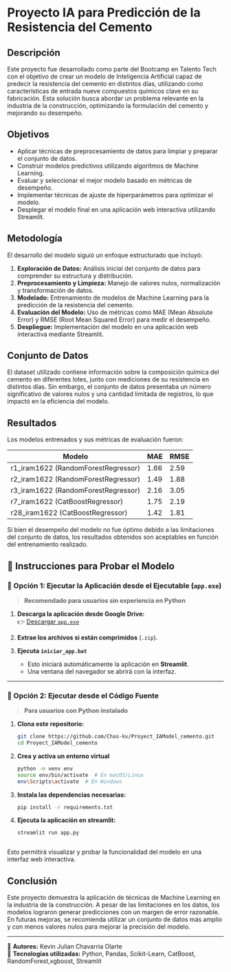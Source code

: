 # Proyecto IA para Predicción de la Resistencia del Cemento

## Descripción

Este proyecto fue desarrollado como parte del Bootcamp en Talento Tech con el objetivo de crear un modelo de Inteligencia Artificial capaz de predecir la resistencia del cemento en distintos días, utilizando como características de entrada nueve compuestos químicos clave en su fabricación. Esta solución busca abordar un problema relevante en la industria de la construcción, optimizando la formulación del cemento y mejorando su desempeño.

## Objetivos

- Aplicar técnicas de preprocesamiento de datos para limpiar y preparar el conjunto de datos.
- Construir modelos predictivos utilizando algoritmos de Machine Learning.
- Evaluar y seleccionar el mejor modelo basado en métricas de desempeño.
- Implementar técnicas de ajuste de hiperparámetros para optimizar el modelo.
- Desplegar el modelo final en una aplicación web interactiva utilizando Streamlit.

## Metodología

El desarrollo del modelo siguió un enfoque estructurado que incluyó:

1. **Exploración de Datos:** Análisis inicial del conjunto de datos para comprender su estructura y distribución.
2. **Preprocesamiento y Limpieza:** Manejo de valores nulos, normalización y transformación de datos.
3. **Modelado:** Entrenamiento de modelos de Machine Learning para la predicción de la resistencia del cemento.
4. **Evaluación del Modelo:** Uso de métricas como MAE (Mean Absolute Error) y RMSE (Root Mean Squared Error) para medir el desempeño.
5. **Despliegue:** Implementación del modelo en una aplicación web interactiva mediante Streamlit.

## Conjunto de Datos

El dataset utilizado contiene información sobre la composición química del cemento en diferentes lotes, junto con mediciones de su resistencia en distintos días. Sin embargo, el conjunto de datos presentaba un número significativo de valores nulos y una cantidad limitada de registros, lo que impactó en la eficiencia del modelo.

## Resultados

Los modelos entrenados y sus métricas de evaluación fueron:

| Modelo                               | MAE  | RMSE |
| ------------------------------------ | ---- | ---- |
| r1\_iram1622 (RandomForestRegressor) | 1.66 | 2.59 |
| r2\_iram1622 (RandomForestRegressor) | 1.49 | 1.88 |
| r3\_iram1622 (RandomForestRegressor) | 2.16 | 3.05 |
| r7\_iram1622 (CatBoostRegressor)     | 1.75 | 2.19 |
| r28\_iram1622 (CatBoostRegressor)    | 1.42 | 1.81 |

Si bien el desempeño del modelo no fue óptimo debido a las limitaciones del conjunto de datos, los resultados obtenidos son aceptables en función del entrenamiento realizado.


## 📌 Instrucciones para Probar el Modelo  

### 🔹 Opción 1: Ejecutar la Aplicación desde el Ejecutable (`app.exe`)  
> **Recomendado para usuarios sin experiencia en Python**  

1. **Descarga la aplicación desde Google Drive:**  
   👉 [Descargar `app.exe`](https://drive.google.com/drive/folders/1HVEtPPX2jOQ8dWTR4lIZld2GLFH6FEO7?usp=drive_link)  

2. **Extrae los archivos si están comprimidos** (`.zip`).  

3. **Ejecuta `iniciar_app.bat`**  
   - Esto iniciará automáticamente la aplicación en **Streamlit**.  
   - Una ventana del navegador se abrirá con la interfaz.  

---

### 🔹 Opción 2: Ejecutar desde el Código Fuente  
> **Para usuarios con Python instalado**  

1. **Clona este repositorio:**  
   ```bash
   git clone https://github.com/Chas-kv/Proyect_IAModel_cemento.git
   cd Proyect_IAModel_cemento
2. **Crea y activa un entorno virtual**
   ```bash
   python -m venv env
   source env/bin/activate  # En macOS/Linux
   env\Scripts\activate  # En Windows
3. **Instala las dependencias necesarias:**
   ```bash
   pip install -r requirements.txt
4. **Ejecuta la aplicación en streamlit:**
   ```bash
   streamlit run app.py



Esto permitirá visualizar y probar la funcionalidad del modelo en una interfaz web interactiva.

## Conclusión

Este proyecto demuestra la aplicación de técnicas de Machine Learning en la industria de la construcción. A pesar de las limitaciones en los datos, los modelos lograron generar predicciones con un margen de error razonable. En futuras mejoras, se recomienda utilizar un conjunto de datos más amplio y con menos valores nulos para mejorar la precisión del modelo.

---

📌 **Autores:** Kevin Julian Chavarria Olarte\
📌 **Tecnologías utilizadas:** Python, Pandas, Scikit-Learn, CatBoost, RandomForest,xgboost, Streamlit

 
